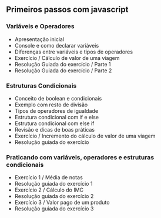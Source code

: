 ## Primeiros passos com javascript

### Variáveis e Operadores
- Apresentação inicial
- Console e como declarar variáveis
- Diferenças entre variáveis e tipos de operadores
- Exercício / Cálculo de valor de uma viagem
- Resolução Guiada do exercício / Parte 1
- Resolução Guiada do exercício / Parte 2

### Estruturas Condicionais
- Conceito de boolean e condicionais
- Exemplo com resto de divisão
- Tipos de operadores de igualdade
- Estrutura condicional com if e else
- Estrutura condicional com else if
- Revisão e dicas de boas práticas
- Exercício / Incremento do cálculo de valor de uma viagem
- Resolução guiada do exercício

### Praticando com variáveis, operadores e estruturas condicionais
- Exercício 1 / Média de notas
- Resolução guiada do exercício 1
- Exercício 2 / Cálculo do IMC
- Resolução guiada do exercício 2
- Exercício 3 / Valor pago de um produto
- Resolução guiada do exercício 3